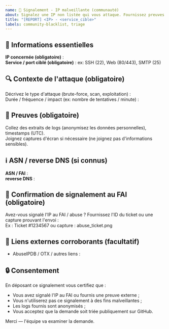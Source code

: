 ```yaml
---
name: 🚨 Signalement - IP malveillante (communauté)
about: Signalez une IP non listée qui vous attaque. Fournissez preuves et ID ticket abuse du FAI (obligatoire pour traitement).
title: "[REPORT] <IP> - <service_cible>"
labels: community-blacklist, triage
---
```


## 🧾 Informations essentielles
**IP concernée (obligatoire)** :  
**Service / port ciblé (obligatoire)** : ex: SSH (22), Web (80/443), SMTP (25)

## 🔍 Contexte de l'attaque (obligatoire)
Décrivez le type d'attaque (brute-force, scan, exploitation) :  
Durée / fréquence / impact (ex: nombre de tentatives / minute) :

## 🧾 Preuves (obligatoire)
Collez des extraits de logs (anonymisez les données personnelles), timestamps (UTC).  
Joignez captures d'écran si nécessaire (ne joignez pas d'informations sensibles).

## ℹ️ ASN / reverse DNS (si connus)

**ASN / FAI** :  
**reverse DNS** :

## 📨 Confirmation de signalement au FAI (obligatoire)
Avez-vous signalé l'IP au FAI / abuse ? Fournissez l'ID du ticket ou une capture prouvant l'envoi :  
Ex : Ticket #1234567 ou capture : abuse_ticket.png

## 🔗 Liens externes corroborants (facultatif)
- AbuseIPDB / OTX / autres liens :

## 🔒 Consentement
En déposant ce signalement vous certifiez que :
- Vous avez signalé l'IP au FAI ou fournis une preuve externe ;  
- Vous n'utiliserez pas ce signalement à des fins malveillantes ;  
- Les logs fournis sont anonymisés ;  
- Vous acceptez que la demande soit triée publiquement sur GitHub.

Merci — l'équipe va examiner la demande.
